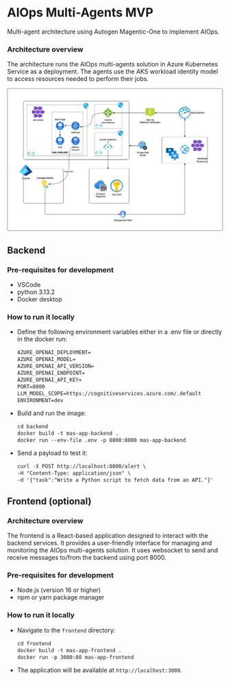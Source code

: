 # AIOps Multi-Agents MVP
Multi-agent architecture using Autogen Magentic-One to implement AIOps.

### Architecture overview

The architecture runs the AIOps multi-agents solution in Azure Kubernetes Service as a deployment. The agents use the AKS workload identity model to access resources needed to perform their jobs.

![alt text](media/azure_architecture.png)

## Backend

### Pre-requisites for development
 - VSCode
 - python 3.13.2
 - Docker desktop

### How to run it locally

- Define the following environment variables either in a .env file or directly in the docker run:

   ```
   AZURE_OPENAI_DEPLOYMENT=
   AZURE_OPENAI_MODEL=
   AZURE_OPENAI_API_VERSION=
   AZURE_OPENAI_ENDPOINT=
   AZURE_OPENAI_API_KEY=
   PORT=8000
   LLM_MODEL_SCOPE=https://cognitiveservices.azure.com/.default
   ENVIRONMENT=dev
   ``` 

- Build and run the image:
   ```
   cd backend
   docker build -t mas-app-backend .
   docker run --env-file .env -p 8000:8000 mas-app-backend
   ```

- Send a payload to test it:
   ```
   curl -X POST http://localhost:8000/alert \
   -H "Content-Type: application/json" \
   -d '{"task":"Write a Python script to fetch data from an API."}'
   ```

## Frontend (optional)

### Architecture overview

The frontend is a React-based application designed to interact with the backend services. It provides a user-friendly interface for managing and monitoring the AIOps multi-agents solution. It uses websocket to send and receive messages to/from the backend using port 8000.

### Pre-requisites for development
 - Node.js (version 16 or higher)
 - npm or yarn package manager

### How to run it locally

- Navigate to the `frontend` directory:
   ```
   cd frontend
   docker build -t mas-app-frontend .
   docker run -p 3000:80 mas-app-frontend
   ```

- The application will be available at `http://localhost:3000`.